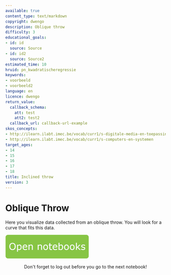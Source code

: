 ```yaml
---
available: true
content_type: text/markdown
copyright: dwengo
description: Oblique throw
difficulty: 3
educational_goals:
- id: id
  source: Source
- id: id2
  source: Source2
estimated_time: 10
hruid: pn_kwadratischeregressie
keywords:
- voorbeeld
- voorbeeld2
language: en
licence: dwengo
return_value:
  callback_schema:
    att: test
    att2: test2
  callback_url: callback-url-example
skos_concepts:
- http://ilearn.ilabt.imec.be/vocab/curr1/s-digitale-media-en-toepassingen
- http://ilearn.ilabt.imec.be/vocab/curr1/s-computers-en-systemen
target_ages:
- 14
- 15
- 16
- 17
- 18
title: Inclined throw
version: 3
---
```

# Oblique Throw
Here you visualize data collected from an oblique throw. You will look for a curve that fits this data.

[![](embed/Knop.png "Button")](https://kiks.ilabt.imec.be/hub/tmplogin?id=0351_en "Notebooks oblique throw")
<figure>
    <figcaption align = "center">Don't forget to log out before you go to the next notebook!</figcaption>
</figure>